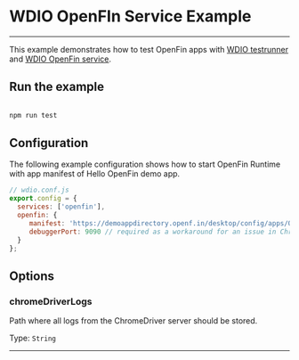 WDIO OpenFIn Service Example
================================

----

This example demonstrates how to test OpenFin apps with [WDIO testrunner](http://webdriver.io/guide/testrunner/gettingstarted.html) and [WDIO OpenFin service](https://github.com/wenjunche/wdio-openfin-service.git).

## Run the example

```js

npm run test

```

## Configuration

The following example configuration shows how to start OpenFin Runtime with app manifest of Hello OpenFin demo app.

```js
// wdio.conf.js
export.config = {
  services: ['openfin'],
  openfin: {
     manifest: 'https://demoappdirectory.openf.in/desktop/config/apps/OpenFin/HelloOpenFin/selenium.json',
     debuggerPort: 9090 // required as a workaround for an issue in ChromeDriver
  }
};
```

## Options

### chromeDriverLogs
Path where all logs from the ChromeDriver server should be stored.

Type: `String`

----

